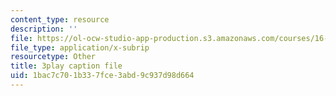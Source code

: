 ```yaml
---
content_type: resource
description: ''
file: https://ol-ocw-studio-app-production.s3.amazonaws.com/courses/16-90-computational-methods-in-aerospace-engineering-spring-2014/1bac7c701b337fce3abd9c937d98d664_FAKkYN2k_uk.srt
file_type: application/x-subrip
resourcetype: Other
title: 3play caption file
uid: 1bac7c70-1b33-7fce-3abd-9c937d98d664
---
```

